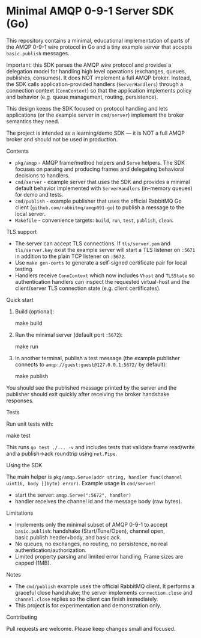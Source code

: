 # Minimal AMQP 0-9-1 Server SDK (Go)

This repository contains a minimal, educational implementation of parts of the AMQP 0-9-1
wire protocol in Go and a tiny example server that accepts `basic.publish` messages.

Important: this SDK parses the AMQP wire protocol and provides a delegation model for
handling high level operations (exchanges, queues, publishes, consumes). It does NOT
implement a full AMQP broker. Instead, the SDK calls application-provided handlers
(`ServerHandlers`) through a connection context (`ConnContext`) so that the application
implements policy and behavior (e.g. queue management, routing, persistence).

This design keeps the SDK focused on protocol handling and lets applications (or the
example server in `cmd/server`) implement the broker semantics they need.

The project is intended as a learning/demo SDK — it is NOT a full AMQP broker and
should not be used in production.

Contents
- `pkg/amqp` - AMQP frame/method helpers and `Serve` helpers. The SDK focuses on parsing
  and producing frames and delegating behavioral decisions to handlers.
- `cmd/server` - example server that uses the SDK and provides a minimal default behavior
  implemented with `ServerHandlers` (in-memory queues) for demo and tests.
- `cmd/publish` - example publisher that uses the official RabbitMQ Go client
  (`github.com/rabbitmq/amqp091-go`) to publish a message to the local server.
- `Makefile` - convenience targets: `build`, `run`, `test`, `publish`, `clean`.

TLS support

- The server can accept TLS connections. If `tls/server.pem` and `tls/server.key`
  exist the example server will start a TLS listener on `:5671` in addition to the
  plain TCP listener on `:5672`.
- Use `make gen-certs` to generate a self-signed certificate pair for local testing.
- Handlers receive `ConnContext` which now includes `Vhost` and `TLSState` so
  authentication handlers can inspect the requested virtual-host and the
  client/server TLS connection state (e.g. client certificates).

Quick start

1. Build (optional):

   make build

2. Run the minimal server (default port `:5672`):

   make run

3. In another terminal, publish a test message (the example publisher connects to
   `amqp://guest:guest@127.0.0.1:5672/` by default):

   make publish

You should see the published message printed by the server and the publisher should
exit quickly after receiving the broker handshake responses.

Tests

Run unit tests with:

   make test

This runs `go test ./... -v` and includes tests that validate frame read/write and a
publish→ack roundtrip using `net.Pipe`.

Using the SDK

The main helper is `pkg/amqp.Serve(addr string, handler func(channel uint16, body []byte) error)`.
Example usage in `cmd/server`:

  - start the server: `amqp.Serve(":5672", handler)`
  - handler receives the channel id and the message body (raw bytes).

Limitations

- Implements only the minimal subset of AMQP 0-9-1 to accept `basic.publish`:
  handshake (Start/Tune/Open), channel open, basic.publish header+body, and basic.ack.
- No queues, no exchanges, no routing, no persistence, no real authentication/authorization.
- Limited property parsing and limited error handling. Frame sizes are capped (1MB).

Notes

- The `cmd/publish` example uses the official RabbitMQ client. It performs a graceful
  close handshake; the server implements `connection.close` and `channel.close` replies
  so the client can finish immediately.
- This project is for experimentation and demonstration only.

Contributing

Pull requests are welcome. Please keep changes small and focused.
